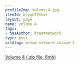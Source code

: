 ```yaml
---
profileImg: volume-4.jpg
itemId: bcpqn77nhwr
layout: page
name: Volume 4
tags:
- hasAuthor: dreamnetwork
type: post
urlSlug: dream-network-volume-4
---
```

<a href="../files/Volume_4.zip" download>Volume 4 (.zip file, 6mb)</a>